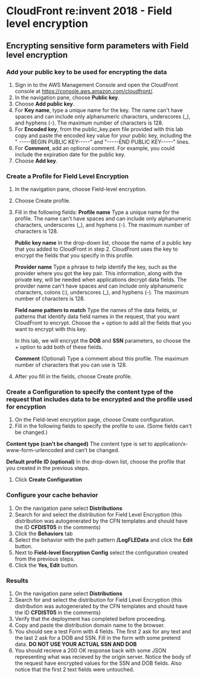 # CloudFront re:invent 2018 - Field level encryption
## Encrypting sensitive form parameters with Field level encryption

### Add your public key to be used for encrypting the data

1. Sign in to the AWS Management Console and open the CloudFront console at https://console.aws.amazon.com/cloudfront/.
1. In the navigation pane, choose **Public key**.
1. Choose **Add public key**.
1. For **Key name**, type a unique name for the key. The name can't have spaces and can include only alphanumeric characters, underscores (_), and hyphens (-). The maximum number of characters is 128.
1. For **Encoded key**, from the public_key.pem file provided with this lab copy and paste the encoded key value for your public key, including the " -----BEGIN PUBLIC KEY-----" and "-----END PUBLIC KEY-----" lines.
1. For **Comment**, add an optional comment. For example, you could include the expiration date for the public key.
1. Choose **Add key**.

### Create a Profile for Field Level Encryption

1. In the navigation pane, choose Field-level encryption.
1. Choose Create profile.
1. Fill in the following fields:
    **Profile name**
    Type a unique name for the profile. The name can't have spaces and can include only alphanumeric characters, underscores (_), and hyphens (-). The maximum number of characters is 128.

    **Public key name**
    In the drop-down list, choose the name of a public key that you added to CloudFront in step 2. CloudFront uses the key to encrypt the fields that you specify in this profile.

    **Provider name**
    Type a phrase to help identify the key, such as the provider where you got the key pair. This information, along with the private key, will be needed when applications decrypt data fields. The provider name can't have spaces and can include only alphanumeric characters, colons (:), underscores (_), and hyphens (-). The maximum number of characters is 128.

    **Field name pattern to match**
    Type the names of the data fields, or patterns that identify data field names in the request, that you want CloudFront to encrypt. Choose the + option to add all the fields that you want to encrypt with this key.

    In this lab, we will encrypt the **DOB** and **SSN** parameters, so choose the + option to add both of these fields.

    **Comment**
    (Optional) Type a comment about this profile. The maximum number of characters that you can use is 128.
1. After you fill in the fields, choose Create profile.

### Create a Configuration to specify the content type of the request that includes data to be encrypted and the profile used for encyption

1. On the Field-level encryption page, choose Create configuration.
1. Fill in the following fields to specify the profile to use. (Some fields can't be changed.)

**Content type (can't be changed)**
The content type is set to application/x-www-form-urlencoded and can’t be changed.

**Default profile ID (optional)**
In the drop-down list, choose the profile that you created in the previous steps.

1. Click **Create Configuration**


### Configure your cache behavior

1. On the navigation pane select **Distributions**
1. Search for and select the distribution for Field Level Encryption (this distribution was autogenerated by the CFN templates and should have the ID **CFDIST05** in the comments)
1. Click the **Behaviors** tab 
1. Select the behavior with the path pattern **/LogFLEData** and click the **Edit** button.
1. Next to **Field-level Encryption Config** select the configuration created from the previous steps.
1. Click the **Yes, Edit** button.

### Results
1. On the navigation pane select **Distributions**
1. Search for and select the distribution for Field Level Encryption (this distribution was autogenerated by the CFN templates and should have the ID **CFDIST05** in the comments)
1. Verify that the deployment has completed before proceeding.
1. Copy and paste the distribution domain name to the browser.
1. You should see a test Form with 4 fields.  The first 2 ask for any text and the last 2 ask for a DOB and SSN.  Fill in the form with some pretend data. **DO NOT USE YOUR ACTUAL SSN AND DOB**
1. You should recieve a 200 OK response back with some JSON representing what was recieved by the origin server.  Notice the body of the request have encrypted values for the SSN and DOB fields.  Also notice that the first 2 text fields were untouched.